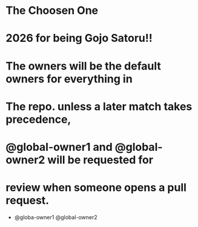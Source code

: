 # The Choosen One
# 2026 for being Gojo Satoru!!

# The owners will be the default owners for everything in
# The repo. unless a later match takes precedence,
# @global-owner1 and @global-owner2 will be requested for
# review when someone opens a pull request.
* @globa-owner1 @global-owner2
